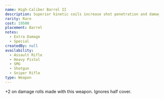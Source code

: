```yaml
---
name: High-Caliber Barrel II
description: Superior kinetic coils increase shot penetration and damage.
rarity: Rare
cost: 19500
placement: Barrel
notes:
  - Extra Damage
  - Special
createdBy: null
availability:
  - Assault Rifle
  - Heavy Pistol
  - SMG
  - Shotgun
  - Sniper Rifle
type: Weapon
---
```

+2 on damage rolls made with this weapon. Ignores half cover.
